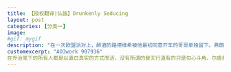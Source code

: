 ```yaml
---
title: 【授权翻译|仏独】Drunkenly Seducing
layout: post
categories: [分类一]
image:
#gif: mygif
description: "在一次欧盟派对上，醉酒的路德维希被他最初同意开车的哥哥单独留下。弗朗西斯把他带到一家旅馆，带着无辜的眼神，经过一番劝说，路德维希最终设法说服弗朗西斯和他在一起。"
customexcerpt: "AO3work 907936"
在乔治笔下的所有人都是以直白真实的方式而活，没有所谓的替天行道有的只是勾心斗角、尔虞我诈。比如杀死前任国王之手一手促成艾德的死亡，并与其妻子凯特琳早年有蜜汁关系最后娶了凯特的妹妹并一手将凯特的女儿珊莎拖进权利的游戏中去的，只是个小岛领主却玩转兰提斯特与史塔克两大家族，作为空手套白狼的模范人物的小指头；比如明知对手魔抗与输出点了满级却依然要在其残血时开启嘲讽嘴炮而不是立即补刀以至于被对方反杀并顺便坑了队友一把的多恩亲王红毒蛇；再比如作为一直支持史坦尼斯的东方神秘力量而存在的为此不断击杀敌方主力却因为心中的中二（对光之王的信仰）而宁可花大力气复活敌方漂亮小哥也不愿奶己方血槽马上空了的队友一口的坑……哦不，红袍女；以及那个运气好到被众多读者戏称为书里的马丁（作者本人）的山姆威尔......诸如此类作者并没有花大力气就描写出的有血有肉的人物数不胜数。
---
```

